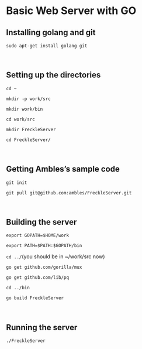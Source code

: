 # Basic Web Server with GO

## Installing golang and git

`sudo apt-get install golang git`

 

## Setting up the directories

`cd ~`

`mkdir -p work/src`

`mkdir work/bin`

`cd work/src`

`mkdir FreckleServer `

`cd FreckleServer/`

 

## Getting Ambles’s sample code

`git init`

`git pull git@github.com:ambles/FreckleServer.git`

 

## Building the server

`export GOPATH=$HOME/work`

`export PATH=$PATH:$GOPATH/bin`

`cd ../`(you should be in \~/work/src now)

`go get github.com/gorilla/mux`

`go get github.com/lib/pq`

`cd ../bin`

`go build FreckleServer`

 

## Running the server

`./FreckleServer`

 
